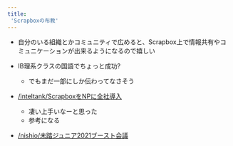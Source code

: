 ```yaml
---
title:
 'Scrapboxの布教'
---
```


- 自分のいる組織とかコミュニティで広めると、Scrapbox上で情報共有やコミュニケーションが出来るようになるので嬉しい

- IB理系クラスの国語でちょっと成功?
    - でもまだ一部にしか伝わってなさそう

- [/inteltank/ScrapboxをNPに全社導入](https://scrapbox.io/inteltank/ScrapboxをNPに全社導入)
    - 凄い上手いなーと思った
    - 参考になる
- [/nishio/未踏ジュニア2021ブースト会議](https://scrapbox.io/nishio/未踏ジュニア2021ブースト会議)
